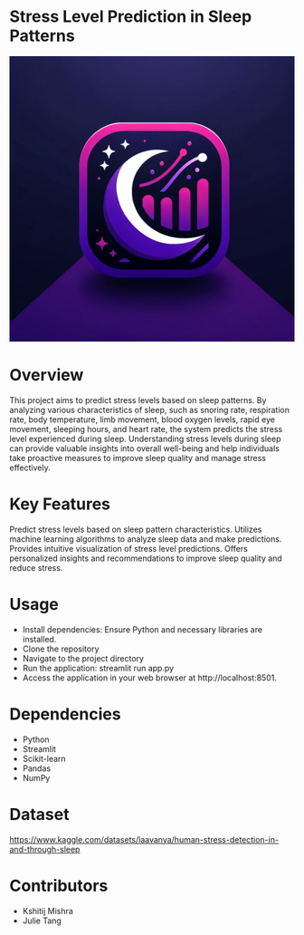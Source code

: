 # Stress Level Prediction in Sleep Patterns

![Image Name](app_image.png)

# Overview
This project aims to predict stress levels based on sleep patterns. By analyzing various characteristics of sleep, such as snoring rate, respiration rate, body temperature, limb movement, blood oxygen levels, rapid eye movement, sleeping hours, and heart rate, the system predicts the stress level experienced during sleep. Understanding stress levels during sleep can provide valuable insights into overall well-being and help individuals take proactive measures to improve sleep quality and manage stress effectively.


# Key Features
Predict stress levels based on sleep pattern characteristics.
Utilizes machine learning algorithms to analyze sleep data and make predictions.
Provides intuitive visualization of stress level predictions.
Offers personalized insights and recommendations to improve sleep quality and reduce stress.


# Usage
- Install dependencies: Ensure Python and necessary libraries are installed.
- Clone the repository
- Navigate to the project directory
- Run the application: streamlit run app.py
- Access the application in your web browser at http://localhost:8501.


# Dependencies
- Python
- Streamlit
- Scikit-learn
- Pandas
- NumPy

# Dataset
https://www.kaggle.com/datasets/laavanya/human-stress-detection-in-and-through-sleep

# Contributors

- Kshitij Mishra
- Julie Tang

